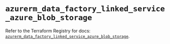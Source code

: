 # `azurerm_data_factory_linked_service_azure_blob_storage`

Refer to the Terraform Registry for docs: [`azurerm_data_factory_linked_service_azure_blob_storage`](https://registry.terraform.io/providers/hashicorp/azurerm/2.99.0/docs/resources/data_factory_linked_service_azure_blob_storage).
